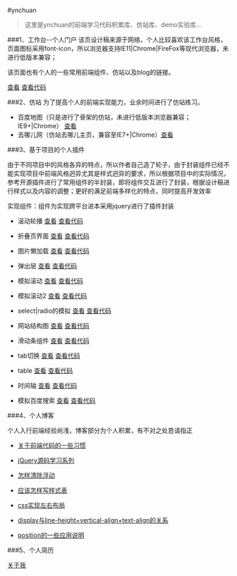 #ynchuan

> 这里是ynchuan的前端学习代码积累库、仿站库、demo实验库...

###1、工作台--个人门户
该页设计稿来源于网络，个人比较喜欢该工作台风格，页面图标采用font-icon，所以浏览器支持IE11|Chrome|FireFox等现代浏览器，未进行低版本兼容；

该页面也有个人的一些常用前端组件、仿站以及blog的链接。

[查看](http://ynchuan.github.io/coding/index.html "主站")  [查看代码](index.html)

###2、仿站
为了提高个人的前端实现能力，业余时间进行了仿站练习。

- 百度地图（只是进行了骨架的仿站，未进行低版本浏览器兼容；IE9+|Chrome） [查看](http://ynchuan.github.io/coding/repository/project/forksite/baidu-map-index.html)
- 去哪儿网（仿站去哪儿主页，兼容至IE7+|Chrome）[查看](http://ynchuan.github.io/coding/repository/project/forksite/qunar.html)



###3、基于项目的个人插件

由于不同项目中的风格各异的特点，所以作者自己造了轮子，由于封装组件已经不能实现项目中前端风格迥异尤其是样式迥异的要求，所以根据项目中的实际情况，参考开源插件进行了常用组件的半封装，即将组件交互进行了封装，根据设计稿进行样式以及内容的调整；更好的满足前端多样化的特点，同时提高开发效率

实现组件：组件为实现跨平台进本采用jquery进行了插件封装

- 滚动轮播 [查看](http://ynchuan.github.io/coding/repository/plugin/carousel.html) [查看代码](repository/plugin/carousel.html)

- 折叠页界面 [查看](http://ynchuan.github.io/coding/repository/plugin/collapse.html) [查看代码](repository/plugin/collapse.html)

- 图片懒加载 [查看](http://ynchuan.github.io/coding/repository/plugin/lazyload.html) [查看代码](repository/plugin/lazyload.html)

- 弹出层 [查看](http://ynchuan.github.io/coding/repository/plugin/popup.html) [查看代码](repository/plugin/popup.html)

- 模拟滚动 [查看](http://ynchuan.github.io/coding/repository/plugin/scroll-emulate.html) [查看代码](repository/plugin/scroll-emulate.html)

- 模拟滚动2 [查看](http://ynchuan.github.io/coding/repository/plugin/scroll-emulate-jq.html) [查看代码](repository/plugin/scroll-emulate-jq.html)

- select|radio的模拟 [查看](http://ynchuan.github.io/coding/repository/plugin/select-radio.html) [查看代码](repository/plugin/select-radio.html)

- 网站结构图 [查看](http://ynchuan.github.io/coding/repository/plugin/sitemap.html) [查看代码](repository/plugin/sitemap.html)

- 滑动条组件 [查看](http://ynchuan.github.io/coding/repository/plugin/slidebar.html) [查看代码](repository/plugin/slidebar.html)

- tab切换 [查看](http://ynchuan.github.io/coding/repository/plugin/tab.html) [查看代码](repository/plugin/tab.html)

- table [查看](http://ynchuan.github.io/coding/repository/plugin/table.html) [查看代码](repository/plugin/table.html)

- 时间轴 [查看](http://ynchuan.github.io/coding/repository/plugin/timeAxis.html) [查看代码](repository/plugin/timeAxis.html)

- 模拟百度搜索 [查看](http://ynchuan.github.io/coding/repository/plugin/search.html) [查看代码](repository/plugin/search.html)

###4、个人博客
	
个人入行前端经验尚浅，博客部分为个人积累，有不对之处恳请指正

- [关于前端代码的一些习惯](repository/blog/关于前段代码的一些习惯.md)

- [jQuery源码学习系列](repository/blog/js_b/jquery-src.md)

- [怎样清除浮动](repository/blog/css_b/怎样清除浮动.md)

- [应该怎样写样式表](repository/blog/css_b/我们应该怎样写样式表.md)

- [css实现左右布局](repository/blog/css_b/css实现左右布局.md)

- [display与line-height+vertical-align+text-align的关系](repository/blog/css_b/display与line-height+vertical-align+text-align的关系.md)

- [position的一些应用说明](repository/blog/css_b/position的一些应用说明.md)

###5、个人简历

[关于我](http://ynchuan.github.io/coding/repository/aboutme/aboutme.html)







